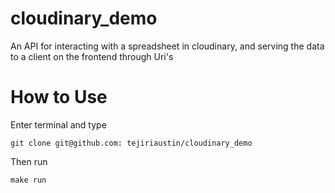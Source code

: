# cloudinary_demo
An API for interacting with a spreadsheet in cloudinary, and serving the data to a client on the frontend through Uri's

# How to Use
Enter terminal and type 

```
git clone git@github.com: tejiriaustin/cloudinary_demo
```
Then run 

```
make run
```
